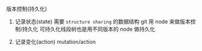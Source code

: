 版本控制(持久化)

1. 记录状态(state)
   需要 `structure sharing` 的数据结构
   git 用 node 来做版本控制/持久化
   可持久化线段树也是用不同版本的 node 做持久化

2. 记录变化(action)
   mutation/action
